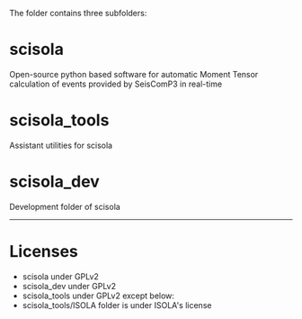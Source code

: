 The folder contains three subfolders:

scisola
=======

Open-source python based software for automatic Moment Tensor calculation of events provided by SeisComP3 in real-time


scisola_tools
=======

Assistant utilities for scisola


scisola_dev
=======
Development folder of scisola

------------------------------------
Licenses
=======
* scisola under GPLv2
* scisola_dev under GPLv2
* scisola_tools under GPLv2 except below:
* scisola_tools/ISOLA folder is under ISOLA's license

